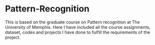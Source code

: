 # Pattern-Recognition
This is based on the graduate course on Pattern recognition at The University of Memphis. Here I have included all the course assignments, dataset, codes and projects I have done to fulfill the requirements of the project.
